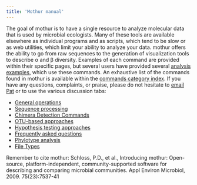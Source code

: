 ```yaml
---
title: 'Mothur manual'
---
```

The goal of mothur is to have a single resource to analyze molecular
data that is used by microbial ecologists. Many of these tools are
available elsewhere as individual programs and as scripts, which tend to
be slow or as web utilities, which limit your ability to analyze your
data. mothur offers the ability to go from raw sequences to the
generation of visualization tools to describe α and β diversity.
Examples of each command are provided within their specific pages, but
several users have provided several [analysis
examples](analysis_examples), which use these commands. An
exhaustive list of the commands found in mothur is available within the
[ commands category index](Special:Categories). If you have
any questions, complaints, or praise, please do not hesitate to [ email
Pat](Special:EmailUser/Pschloss) or to use the various
discussion tabs:

-   [General operations](General_operations)
-   [Sequence processing](Sequence_processing)
-   [Chimera Detection Commands](Chimera_Detection_Commands)
-   [OTU-based approaches](OTU-based_approaches)
-   [Hypothesis testing
    approaches](Hypothesis_testing_approaches)
-   [Frequently asked questions](Frequently_asked_questions)
-   [Phylotype analysis](Phylotype_analysis)
-   [File Types](File_Types)

Remember to cite mothur: Schloss, P.D., et al., Introducing mothur:
Open-source, platform-independent, community-supported software for
describing and comparing microbial communities. Appl Environ Microbiol,
2009. 75(23):7537-41
